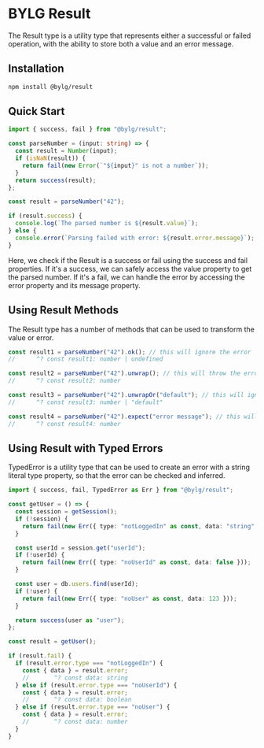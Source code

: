 # BYLG Result

The Result type is a utility type that represents either a successful or failed operation, with the ability to store both a value and an error message.

## Installation

```sh
npm install @bylg/result
```

## Quick Start

```ts
import { success, fail } from "@bylg/result";

const parseNumber = (input: string) => {
  const result = Number(input);
  if (isNaN(result)) {
    return fail(new Error(`"${input}" is not a number`));
  }
  return success(result);
};

const result = parseNumber("42");

if (result.success) {
  console.log(`The parsed number is ${result.value}`);
} else {
  console.error(`Parsing failed with error: ${result.error.message}`);
}
```

Here, we check if the Result is a success or fail using the success and fail properties. If it's a success, we can safely access the value property to get the parsed number. If it's a fail, we can handle the error by accessing the error property and its message property.

## Using Result Methods

The Result type has a number of methods that can be used to transform the value or error.

```ts
const result1 = parseNumber("42").ok(); // this will ignore the error
//      ^? const result1: number | undefined

const result2 = parseNumber("42").unwrap(); // this will throw the error
//      ^? const result2: number

const result3 = parseNumber("42").unwrapOr("default"); // this will ignore the error and return the "default"
//      ^? const result3: number | "default"

const result4 = parseNumber("42").expect("error message"); // this will throw the error with the error message
//      ^? const result4: number
```

## Using Result with Typed Errors

TypedError is a utility type that can be used to create an error with a string literal type property, so that the error can be checked and inferred.

```ts
import { success, fail, TypedError as Err } from "@bylg/result";

const getUser = () => {
  const session = getSession();
  if (!session) {
    return fail(new Err({ type: "notLoggedIn" as const, data: "string" }));
  }

  const userId = session.get("userId");
  if (!userId) {
    return fail(new Err({ type: "noUserId" as const, data: false }));
  }

  const user = db.users.find(userId);
  if (!user) {
    return fail(new Err({ type: "noUser" as const, data: 123 }));
  }

  return success(user as "user");
};

const result = getUser();

if (result.fail) {
  if (result.error.type === "notLoggedIn") {
    const { data } = result.error;
    //       ^? const data: string
  } else if (result.error.type === "noUserId") {
    const { data } = result.error;
    //       ^? const data: boolean
  } else if (result.error.type === "noUser") {
    const { data } = result.error;
    //       ^? const data: number
  }
}
```
